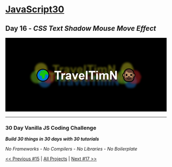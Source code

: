 # [JavaScript30](https://javascript30.com/)

## **Day 16** - *CSS Text Shadow Mouse Move Effect*

![CSS Text Shadow Mouse Move Effect](final.png?raw=true "CSS Text Shadow Mouse Move Effect")

---

### **30 Day Vanilla JS Coding Challenge**

***Build 30 things in 30 days with 30 tutorials***

*No Frameworks* - *No Compilers* - *No Libraries* - *No Boilerplate*

[<< Previous #15](https://github.com/TravelTimN/javascript30/blob/master/day-15/README.md) | [All Projects](https://github.com/TravelTimN/javascript30/blob/master/README.md) | [Next #17 >>](https://github.com/TravelTimN/javascript30/blob/master/day-17/README.md)
